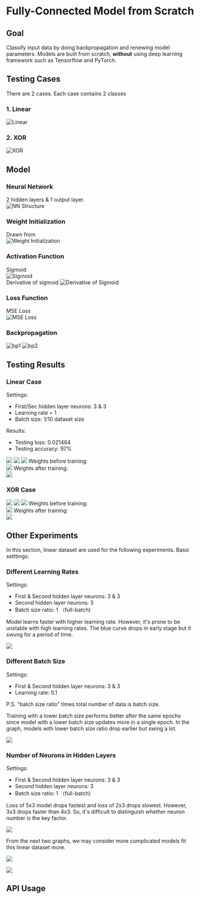 # Fully-Connected Model from Scratch

## Goal
Classify input data by doing backpropagation and renewing model parameters. Models are built from scratch, **without** using deep learning framework such as Tensorflow and PyTorch.

## Testing Cases
There are 2 cases. Each case contains 2 classes
### 1. Linear
![Linear](img/linear.png) 
### 2. XOR
![XOR](img/xor.png)

## Model
### Neural Network
2 hidden layers & 1 output layer.  
![NN Structure](img/nn_structure.svg)

### Weight Initialization
Drawn from  
![Weight Initialization](img/weight_init.png)

### Activation Function
Sigmoid  
![Sigmoid](img/sigmoid.png)  
Derivative of sigmoid
![Derivative of Sigmoid](img/sigmoid_der.png)

### Loss Function
MSE Loss  
![MSE Loss](img/mse.png)

### Backpropagation
![bp1](img/bp1.png)
![bp2](img/bp2.png)

## Testing Results
### Linear Case
Settings:
- First/Sec hidden layer neurons: 3 & 3
- Learning rate = 1
- Batch size: 1/10 dataset size

Results:
- Testing loss: 0.021464
- Testing accuracy: 97%

![](img/res_linear1.png)
![](img/res_linear2.png)
![](img/res_linear3.png)
Weights before training:  
![](img/res_linear4.png)
Weights after training:  
![](img/res_linear5.png)

### XOR Case
![](img/res_xor1.png)
![](img/res_xor2.png)
![](img/res_xor3.png)
Weights before training:  
![](img/res_xor4.png)
Weights after training:  
![](img/res_xor5.png)

## Other Experiments

In this section, linear dataset are used for the following experiments. Basic setttings:

### Different Learning Rates

Settings:

- First & Second hidden layer neurons: 3 & 3
- Second hidden layer neurons: 3
- Batch size ratio: 1 （full-batch)

Model learns faster with higher learning rate. However, it's prone to be unstable with high learning rates. The blue curve drops in early stage but it swung for a period of time.

![](img/o_e_1.png)

### Different Batch Size

Settings:

- First & Second hidden layer neurons: 3 & 3
- Learning rate: 0.1

P.S. "batch size ratio" times total number of data is batch size.

Training with a lower batch size performs better after the same epochs since model with a lower batch size updates more in a single epoch. In the graph, models with lower batch size ratio drop earlier but swing a lot. 

![](img/o_e_2.png)

### Number of Neurons in Hidden Layers

Settings:

- First & Second hidden layer neurons: 3 & 3
- Second hidden layer neurons: 3
- Batch size ratio: 1 （full-batch)

Loss of 5x3 model drops fastest and loss of 2x3 drops slowest. However, 3x3 drops faster than 4x3. So, it's difficult to distinguish whether neuron number is the key factor.

![](img/o_e_3.png)

From the next two graphs, we may consider more complicated models fit this linear dataset more.

![](img/o_e_4.png)

![](img/o_e_5.png)

## API Usage
```

```
